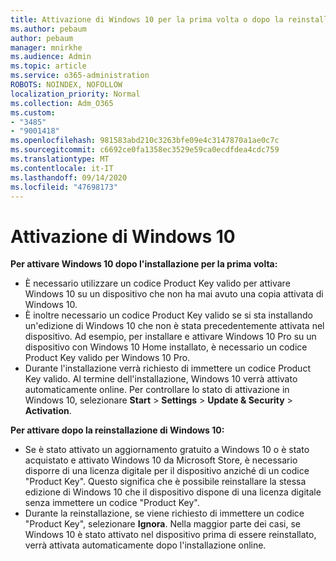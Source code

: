 ```yaml
---
title: Attivazione di Windows 10 per la prima volta o dopo la reinstallazione
ms.author: pebaum
author: pebaum
manager: mnirkhe
ms.audience: Admin
ms.topic: article
ms.service: o365-administration
ROBOTS: NOINDEX, NOFOLLOW
localization_priority: Normal
ms.collection: Adm_O365
ms.custom:
- "3485"
- "9001418"
ms.openlocfilehash: 981583abd210c3263bfe09e4c3147870a1ae0c7c
ms.sourcegitcommit: c6692ce0fa1358ec3529e59ca0ecdfdea4cdc759
ms.translationtype: MT
ms.contentlocale: it-IT
ms.lasthandoff: 09/14/2020
ms.locfileid: "47698173"
---
```

# <a name="activate-windows-10"></a>Attivazione di Windows 10

**Per attivare Windows 10 dopo l'installazione per la prima volta:**

- È necessario utilizzare un codice Product Key valido per attivare Windows 10 su un dispositivo che non ha mai avuto una copia attivata di Windows 10.
- È inoltre necessario un codice Product Key valido se si sta installando un'edizione di Windows 10 che non è stata precedentemente attivata nel dispositivo. Ad esempio, per installare e attivare Windows 10 Pro su un dispositivo con Windows 10 Home installato, è necessario un codice Product Key valido per Windows 10 Pro.
- Durante l'installazione verrà richiesto di immettere un codice Product Key valido. Al termine dell'installazione, Windows 10 verrà attivato automaticamente online. Per controllare lo stato di attivazione in Windows 10, selezionare **Start** >  **Settings**  >  **Update & Security**  >  **Activation**.

**Per attivare dopo la reinstallazione di Windows 10:**

- Se è stato attivato un aggiornamento gratuito a Windows 10 o è stato acquistato e attivato Windows 10 da Microsoft Store, è necessario disporre di una licenza digitale per il dispositivo anziché di un codice "Product Key". Questo significa che è possibile reinstallare la stessa edizione di Windows 10 che il dispositivo dispone di una licenza digitale senza immettere un codice "Product Key".
- Durante la reinstallazione, se viene richiesto di immettere un codice "Product Key", selezionare **Ignora**. Nella maggior parte dei casi, se Windows 10 è stato attivato nel dispositivo prima di essere reinstallato, verrà attivata automaticamente dopo l'installazione online.

